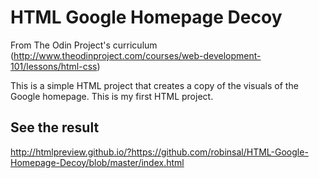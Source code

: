 # HTML Google Homepage Decoy

From The Odin Project's curriculum (http://www.theodinproject.com/courses/web-development-101/lessons/html-css)

This is a simple HTML project that creates a copy of the visuals of the Google homepage. This is my first HTML project.
## See the result
http://htmlpreview.github.io/?https://github.com/robinsal/HTML-Google-Homepage-Decoy/blob/master/index.html
